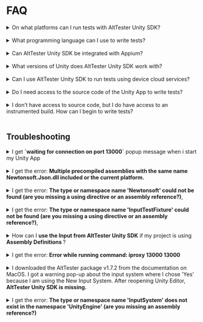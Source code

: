 # FAQ

<details>
<summary> On what platforms can I run tests with AltTester Unity SDK? </summary>
<br>
PC, Mac, Android, iOS and Unity Editor; support for WebGL and Consoles is work in progress.
</details>
<br>

<details>
<summary> What programming language can I use to write tests?</summary>
<br>
 C#, Python and Java.
</details>
<br>

<details>
<summary> Can AltTester Unity SDK be integrated with Appium?</summary>
<br>
Yes, AltTester Unity SDK can be used alongside Appium. Appium allows you to access the native objects and AltTester Unity SDK can be used to access the Unity objects.  For more info regarding how to run tests together with appium check <em><a href="alttester-with-appium.html">Running tests together with Appium</a></em>.
</details>
<br>

<details>
<summary> What versions of Unity does AltTester Unity SDK work with? </summary>
<br>
AltTester Unity SDK works with Unity 2020.3.0 or higher. If you encounter any issues we'd like to hear about them. You can <a href="contributing.html#did-you-find-a-bug">raise an issue</a> or join our community on <a href="https://discord.gg/Ag9RSuS">Discord</a> or <a href="https://groups.google.com/a/altom.com/g/alttesterforum">Google Groups</a>.
</details>
<br>

<details>
<summary>Can I use AltTester Unity SDK to run tests using device cloud services? </summary>
<br>
It works with some of the cloud services. We tried it with Bitbar Cloud and AWS Device Farm.
These give you access to a virtual machine or a Docker container that has a cloud device attached, where you upload your tests, configure your environment and run your tests. More info about this here:<em><a href=" alttester-with-cloud.html"> Running tests using device cloud services.</a></em>
</details>
<br>

<details>
<summary> Do I need access to the source code of the Unity App to write tests?</summary>
<br>
In order to run tests using AltTester Unity SDK you require an <a href="get-started.html#instrument-your-app-with-alttester-unity-sdk">instrumented build</a> of the Unity App. To create an instrumented build of the Unity App you need to <a href="get-started.html#import-alttester-package-in-unity-editor">import</a> the AltTester package in Unity Editor.
</details>
<br>

<details>
<summary> I don’t have access to source code, but I do have access to an instrumented build. How can I begin to write tests?</summary>
<br>
 We’ve published AltTester Desktop, which allows you to inspect the app objects outside the unity editor without access to the source code. More information about AltTester Desktop can be found in this <a href="https://alttester.com/docs/desktop/">documentation</a>.
</details>
<br>

## Troubleshooting

<details>
<summary> I get <strong>`waiting for connection on port 13000`</strong> popup message when i start my Unity App </summary>
<br>
The popup message shows up when you start your instrumented Unity App. It tells you that the AltTester Unity SDK is ready and you can start running your tests.
</details>
<br>

<details>
<summary>I get the error: <strong>Multiple precompiled assemblies with the same name Newtonsoft.Json.dll included or the current platform.</strong> </summary>
<br>
You get this error due to multiple imports of Newtonsoft.Json.dll library. You can remove the Newtonsoft.Json version from AltTester Unity SDK by deleting the <em>Newtonsonft</em> folder <em>Assets/AltTester/3rdParty/Newtonsonft</em>.
</details>
<br>

<details>
<summary> I get the error: <strong>The type or namespace name 'Newtonsoft' could not be found (are you missing a using directive or an assembly reference?)</strong>,  </summary>
<br>
You get this error because you don't have a reference to Newtonsoft.Json package.
<br>
Add `"com.unity.nuget.newtonsoft-json": "3.0.1"` to your project `manifest.json`, inside `dependencies`.

```
{
    "dependencies": {
        "com.unity.nuget.newtonsoft-json": "3.0.1"
    }
}
```

</details>
<br>

<details>
<summary> I get the error: <strong>The type or namespace name 'InputTestFixture' could not be found (are you missing a using directive or an assembly reference?)</strong>, </summary>
<br>
You get this error because you don't have `com.unity.inputsystem` added as a testables dependency.
<br>
Add `"com.unity.inputsystem"` to your `manifest.json`, inside `testables.`

```
{
    "testables": [
        "com.unity.inputsystem"
  ]
}
```

</details>
<br>

<details>
<summary>How can I <strong>use the Input from AltTester Unity SDK</strong> if my project is using <strong>Assembly Definitions </strong>?</summary>
<br>
To use the Input from AltTester Unity SDK you have to:

1. Create .asmdef files in these directories (3rdParty, AltDriver, AltServer)

2. Reference other assemblies in AltServer assembly

3. Reference AltServer assembly in Project-Main-Assembly
 </details>
 <br>

<details>
<summary>I get the error: <strong>Error while running command: iproxy 13000 13000 </strong></summary>
<br>

If the inner exception is:
<br>

<em>System.ComponentModel.Win32Exception : ApplicationName='iproxy', CommandLine='13000 13000', CurrentDirectory='', Native error= Cannot find the specified file</em>
<br>

Pass the full path of iproxy to <em>AltPortForwarding.ForwardIos</em>

</details>
<br>

<details>
<summary> I downloaded the AltTester package v1.7.2 from the documentation on MacOS. I got a warning pop-up about the input system where I chose 'Yes' because I am using the New Input System. After reopening Unity Editor, <strong>AltTester Unity SDK is missing.</strong></summary>
<br>


After reopening Unity Editor, add again the AltTester package in your project.
<br>

</details>
<br>

<details>
<summary>I get the error: <strong>The type or namespace name 'InputSystem' does not exist in the namespace 'UnityEngine' (are you missing an assembly reference?)</strong></summary>
<br>

You get this error because you don't have the Input System (New) package. If you only want to use the Input Manager (Old) in your project, follow this steps:
<br>
- <strong>delete</strong>:
    - `Assets\AltTester\AltServer\NewInputSystem.cs`
    - `Assets\AltTester\AltServer\AltKeyMapping.cs`
- <strong>comment</strong> in `Assets\AltTester\AltServer\AltPrefabDrag.cs` the entire `#else` statement

    ```
    #if ENABLE_LEGACY_INPUT_MANAGER
                eventData.pointerDrag.transform.position = Input.mousePosition;
    // #else
            // eventData.pointerDrag.gameObject.transform.position = UnityEngine.InputSystem.Mouse.current.position.ReadValue();
    #endif
    ```
- <strong>comment</strong> in `Assets\AltTester\AltServer\Input.cs`:
    - all imports for using `UnityEngine.InputSystem.UI`
        ```
        #if ALTTESTER && ENABLE_LEGACY_INPUT_MANAGER

        using System;
        using System.Collections;
        using System.Collections.Generic;
        using System.Linq;
        using AltTester.AltTesterUnitySDK.Driver;
        using AltTester.AltTesterUnitySDK;
        using AltTester.AltTesterUnitySDK.InputModule;
        using UnityEngine;
        using UnityEngine.EventSystems;
        // using UnityEngine.InputSystem.UI;
        using UnityEngine.Scripting;
        ```
    - all `if` lines that contain `InputSystemUIInputModule` and the curly brackets inside these `if` statements making sure to leave the code inside the brackets uncommented
        ```
        // if (EventSystem.current.currentInputModule != null && EventSystem.current.currentInputModule.GetType().Name != typeof(InputSystemUIInputModule).Name)
                // {
                    if (eventSystemTarget != previousEventSystemTarget)
                    {
                        if (previousEventSystemTarget != null) UnityEngine.EventSystems.ExecuteEvents.ExecuteHierarchy(previousEventSystemTarget, pointerEventData, UnityEngine.EventSystems.ExecuteEvents.pointerExitHandler);
                        if (eventSystemTarget != null && previousMousePosition != mousePosition) UnityEngine.EventSystems.ExecuteEvents.ExecuteHierarchy(eventSystemTarget, pointerEventData, UnityEngine.EventSystems.ExecuteEvents.pointerEnterHandler);
                        previousEventSystemTarget = eventSystemTarget;
                    }
                // }
        ```

- <strong>comment</strong> in `Assets\AltTester\AltServer\AltMockUpPointerInputModule.cs` the same as the above

</details>
<br>